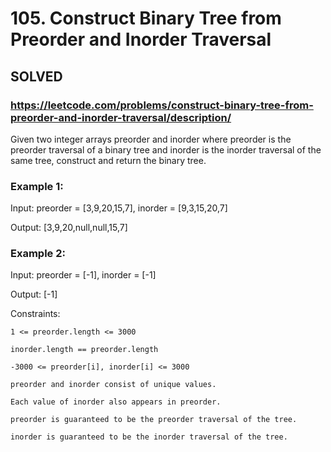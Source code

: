 # 105. Construct Binary Tree from Preorder and Inorder Traversal

## SOLVED
### https://leetcode.com/problems/construct-binary-tree-from-preorder-and-inorder-traversal/description/
Given two integer arrays preorder and inorder where preorder is the preorder traversal of a binary tree and inorder is the inorder traversal of the same tree, construct and return the binary tree.





### Example 1:





Input: preorder = [3,9,20,15,7], inorder = [9,3,15,20,7]


Output: [3,9,20,null,null,15,7]





### Example 2:





Input: preorder = [-1], inorder = [-1]


Output: [-1]







Constraints:





	1 <= preorder.length <= 3000

	inorder.length == preorder.length

	-3000 <= preorder[i], inorder[i] <= 3000

	preorder and inorder consist of unique values.

	Each value of inorder also appears in preorder.

	preorder is guaranteed to be the preorder traversal of the tree.

	inorder is guaranteed to be the inorder traversal of the tree.



